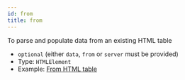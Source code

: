 ```yaml
---
id: from
title: from 
---
```


To parse and populate data from an existing HTML table

 - `optional` (either `data`, `from` or `server` must be provided)
 - Type: `HTMLElement`
 - Example: [From HTML table](./examples/from.md)
